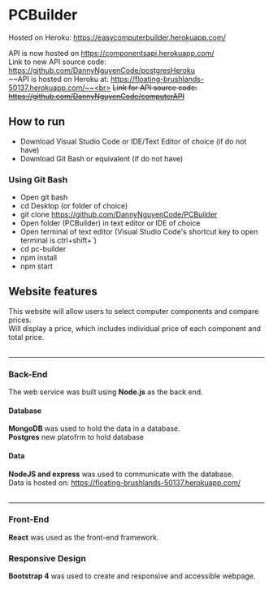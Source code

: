 # PCBuilder

Hosted on Heroku: https://easycomputerbuilder.herokuapp.com/ <br>

API is now hosted on https://componentsapi.herokuapp.com/ <br>
Link to new API source code: https://github.com/DannyNguyenCode/postgresHeroku <br>
~~API is hosted on Heroku at: https://floating-brushlands-50137.herokuapp.com/~~<br>
~~Link for API source code: https://github.com/DannyNguyenCode/computerAPI~~

## How to run

- Download Visual Studio Code or IDE/Text Editor of choice (if do not have)
- Download Git Bash or equivalent (if do not have)

### Using Git Bash

- Open git bash
- cd Desktop (or folder of choice)
- git clone https://github.com/DannyNguyenCode/PCBuilder
- Open folder (PCBuilder) in text editor or IDE of choice
- Open terminal of text editor (Visual Studio Code's shortcut key to open terminal is ctrl+shift+`)
- cd pc-builder
- npm install
- npm start

## Website features

This website will allow users to select computer components and compare prices. <br>
Will display a price, which includes individual price of each component and total price.<br><br>

---

### Back-End

The web service was built using **Node.js** as the back end. <br>

#### Database

**MongoDB** was used to hold the data in a database. <br>
**Postgres** new platofrm to hold database <br>

#### Data <br>

**NodeJS and express** was used to communicate with the database.<br>
Data is hosted on: https://floating-brushlands-50137.herokuapp.com/
<br><br>

---

### Front-End

**React** was used as the front-end framework. <br>

### Responsive Design

**Bootstrap 4** was used to create and responsive and accessible webpage. <br>
